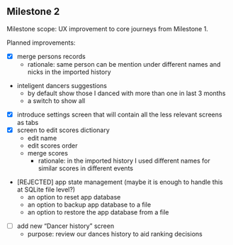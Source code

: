 
## Milestone 2

Milestone scope:
UX improvement to core journeys from Milestone 1.

Planned improvements:
- [X] merge persons records
  - rationale: same person can be mention under different names and nicks in the imported history
- inteligent dancers suggestions
  - by default show those I danced with more than one in last 3 months
  - a switch to show all
- [X] introduce settings screen that will contain all the less relevant screens as tabs
- [X] screen to edit scores dictionary
  - edit name
  - edit scores order
  - merge scores
    - rationale: in the imported history I used different names for similar scores in different events
- [REJECTED] app state management (maybe it is enough to handle this at SQLite file level?)
  - an option to reset app database
  - an option to backup app database to a file
  - an option to restore the app database from a file
- [ ] add new “Dancer history” screen
  - purpose: review our dances history to aid ranking decisions
